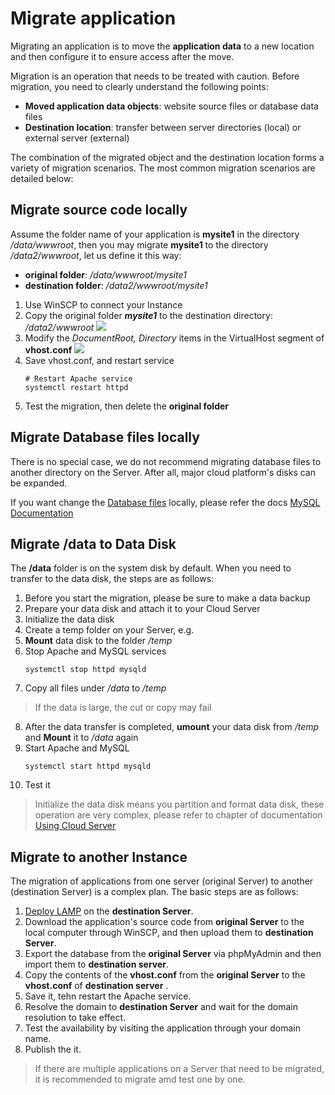 # Migrate application

Migrating an application is to move the **application data** to a new location and then configure it to ensure access after the move.

Migration is an operation that needs to be treated with caution. Before migration, you need to clearly understand the following points:

- **Moved application data objects**: website source files or database data files
- **Destination location**: transfer between server directories (local) or external server (external)

The combination of the migrated object and the destination location forms a variety of migration scenarios. The most common migration scenarios are detailed below:

## Migrate source code locally

Assume the folder name of your application is **mysite1** in the directory */data/wwwroot*, then you may migrate **mysite1** to the directory */data2/wwwroot*, let us define it this way:

   * **original folder**: */data/wwwroot/mysite1*    
   * **destination folder**: */data2/wwwroot/mysite1*

1. Use WinSCP to connect your Instance
2. Copy the original folder ***mysite1***  to the destination directory: */data2/wwwroot*
   ![](https://libs.websoft9.com/Websoft9/DocsPicture/en/lamp/lamp-copysite1todata2-websoft9.png)
3. Modify the *DocumentRoot, Directory* items in the VirtualHost segment of **vhost.conf**
   ![](https://libs.websoft9.com/Websoft9/DocsPicture/en/lamp/lamp-modifyvhostdata2-websoft9.png)
4. Save vhost.conf, and restart service
      ~~~
      # Restart Apache service
      systemctl restart httpd
      ~~~
5. Test the migration, then delete the **original folder**

## Migrate Database files locally

There is no special case, we do not recommend migrating database files to another directory on the Server. After all, major cloud platform's disks can be expanded.

If you want change the [Database files](/stack-components.md#mysql) locally, please refer the docs [ MySQL Documentation](https://support.websoft9.com/docs/mysql/solution-modifydatadir.html)

## Migrate /data to Data Disk 

The **/data** folder is on the system disk by default. When you need to transfer to the data disk, the steps are as follows:

1. Before you start the migration, please be sure to make a data backup
2. Prepare your data disk and attach it to your Cloud Server
3. Initialize the data disk
4. Create a temp folder on your Server, e.g. 
5. **Mount** data disk to the folder */temp*
6. Stop Apache and MySQL services
   ```shell
   systemctl stop httpd mysqld
   ```
7. Copy all files under */data* to */temp*
  > If the data is large, the cut or copy may fail
8. After the data transfer is completed, **umount** your data disk from */temp* and **Mount** it to */data* again
9. Start Apache and MySQL
   ```shell
   systemctl start httpd mysqld
   ```
10. Test it

> Initialize the data disk means you partition and format data disk, these operation are very complex, please refer to chapter of documentation [Using Cloud Server](https://support.websoft9.com/docs/faq/tech-instance.html)

## Migrate to another Instance

The migration of applications from one server (original Server) to another (destination Server) is a complex plan. The basic steps are as follows:

1. [Deploy LAMP](/stack-deployment.md) on the **destination Server**.
2. Download the application's source code from **original Server** to the local computer through WinSCP, and then upload them to **destination Server**.
3. Export the database from the **original Server** via phpMyAdmin and then import them to **destination server**.
4. Copy the contents of the **vhost.conf** from the **original Server** to the **vhost.conf** of **destination server** .
5. Save it, tehn restart the Apache service.
5. Resolve the domain to **destination Server** and wait for the domain resolution to take effect.
5. Test the availability by visiting the application through your domain name.
6. Publish the it.

> If there are multiple applications on a Server that need to be migrated, it is recommended to migrate amd test one by one.